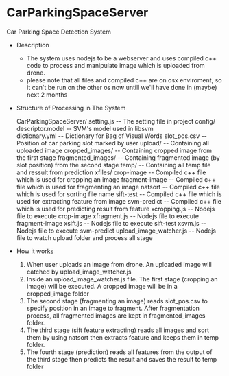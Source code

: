 # CarParkingSpaceServer
Car Parking Space Detection System
  
* Description
  - The system uses nodejs to be a webserver and uses compiled c++ code to process and manipulate image which is uploaded
  from drone.
  - please note that all files and compiled c++ are on osx enviroment, so it can't be run on the other os now
    untill we'll have done in (maybe) next 2 months 
  
* Structure of Processing in The System

  CarParkingSpaceServer/
    setting.js            -- The setting file in project
    config/
      descriptor.model    -- SVM's model used in libsvm  
      dictionary.yml      -- Dictionary for Bag of Visual Words
      slot_pos.csv        -- Position of car parking slot marked by user
    upload/               -- Containing all uploaded image
    cropped_images/       -- Containing cropped image from the first stage
    fragmented_images/    -- Containing fragmented image (by slot position) from the second stage
    temp/                 -- Containing all temp file and ressult from prediction
    xfiles/
      crop-image          -- Compiled c++ file which is used for cropping an image
      fragment-image      -- Compiled c++ file which is used for fragmenting an image
      natsort             -- Compiled c++ file which is used for sorting file name
      sift-test           -- Compiled c++ file which is used for extracting feature from image
      svm-predict         -- Compiled c++ file which is used for predicting result from feature
      xcropping.js        -- Nodejs file to execute crop-image
      xfragment.js        -- Nodejs file to execute fragment-image
      xsift.js            -- Nodejs file to execute sift-test
      xsvm.js             -- Nodejs file to execute svm-predict
      upload_image_watcher.js  -- Nodejs file to watch upload folder and process all stage

* How it works
  1. When user uploads an image from drone. An uploaded image will catched by upload_image_watcher.js
  2. Inside an upload_image_watcher.js file. The first stage (cropping an image) will be executed. A cropped image
     will be in a cropped_image folder
  3. The second stage (fragmenting an image) reads slot_pos.csv to specify position in an image to fragment.
     After fragmentation process, all fragmented images are kept in fragmented_images folder.
  4. The third stage (sift feature extracting) reads all images and sort them by using natsort then extracts feature
     and keeps them in temp folder.
  5. The fourth stage (prediction) reads all features from the output of the third stage then predicts the result
     and saves the result to temp folder
